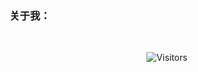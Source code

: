### 关于我：



<br>

<p align="center">
  <img src="https://profile-counter.glitch.me/hisc007/count.svg" alt="Visitors">
</p>

